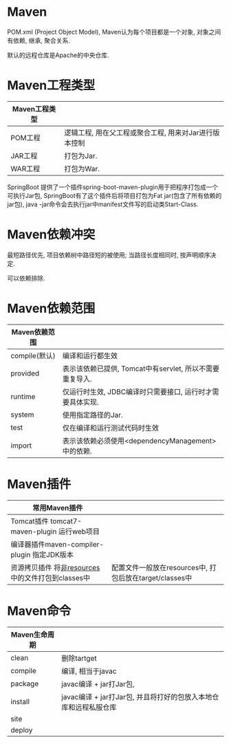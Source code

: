 # Maven

POM.xml (Project Object Model), Maven认为每个项目都是一个对象, 对象之间有依赖, 继承, 聚合关系.

默认的远程仓库是Apache的中央仓库.





# Maven工程类型

| Maven工程类型 |                                                       |
| ------------- | ----------------------------------------------------- |
| POM工程       | 逻辑工程, 用在父工程或聚合工程, 用来对Jar进行版本控制 |
| JAR工程       | 打包为Jar.                                            |
| WAR工程       | 打包为War.                                            |

SpringBoot 提供了一个插件spring-boot-maven-plugin用于把程序打包成一个可执行Jar包, SpringBoot有了这个插件后将项目打包为Fat jar(包含了所有依赖的jar包), java -jar命令会去执行jar中manifest文件写的启动类Start-Class.



# Maven依赖冲突

最短路径优先, 项目依赖树中路径短的被使用; 当路径长度相同时, 按声明顺序决定.

可以依赖排除.



# Maven依赖范围

| Maven依赖范围 |                                                           |
| ------------- | --------------------------------------------------------- |
| compile(默认) | 编译和运行都生效                                          |
| provided      | 表示该依赖已提供, Tomcat中有servlet, 所以不需要重复导入.  |
| runtime       | 仅运行时生效, JDBC编译时只需要接口, 运行时才需要具体实现. |
| system        | 使用指定路径的Jar.                                        |
| test          | 仅在编译和运行测试代码时生效                              |
| import        | 表示该依赖必须使用\<dependencyManagement>中的依赖.        |



# Maven插件

| 常用Maven插件                                            |                                                         |
| -------------------------------------------------------- | ------------------------------------------------------- |
| Tomcat插件 tomcat7-maven-plugin 运行web项目              |                                                         |
| 编译器插件maven-compiler-plugin 指定JDK版本              |                                                         |
| 资源拷贝插件 将<u>非resources</u>中的文件打包到classes中 | 配置文件一般放在resources中, 打包后放在target/classes中 |



# Maven命令

| Maven生命周期 |                                                              |
| ------------- | ------------------------------------------------------------ |
| clean         | 删除tartget                                                  |
| compile       | 编译, 相当于javac                                            |
| package       | javac编译 + jar打Jar包,                                      |
| install       | javac编译 + jar打Jar包, 并且将打好的包放入本地仓库和远程私服仓库 |
| site          |                                                              |
| deploy        |                                                              |







